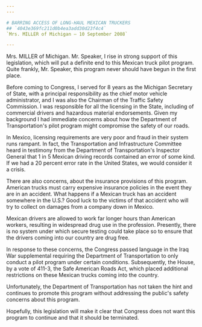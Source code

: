 ```yaml
---
---

# BARRING ACCESS OF LONG-HAUL MEXICAN TRUCKERS
## `4043e369fc211d0b4ea3add30d23f4c4`
`Mrs. MILLER of Michigan — 10 September 2008`

---
```



Mrs. MILLER of Michigan. Mr. Speaker, I rise in strong support of 
this legislation, which will put a definite end to this Mexican truck 
pilot program. Quite frankly, Mr. Speaker, this program never should 
have begun in the first place.

Before coming to Congress, I served for 8 years as the Michigan 
Secretary of State, with a principal responsibility as the chief motor 
vehicle administrator, and I was also the Chairman of the Traffic 
Safety Commission. I was responsible for all the licensing in the 
State, including of commercial drivers and hazardous material 
endorsements. Given my background I had immediate concerns about how 
the Department of Transportation's pilot program might compromise the 
safety of our roads.

In Mexico, licensing requirements are very poor and fraud in their 
system runs rampant. In fact, the Transportation and Infrastructure 
Committee heard in testimony from the Department of Transportation's 
Inspector General that 1 in 5 Mexican driving records contained an 
error of some kind. If we had a 20 percent error rate in the United 
States, we would consider it a crisis.

There are also concerns, about the insurance provisions of this 
program. American trucks must carry expensive insurance policies in the 
event they are in an accident. What happens if a Mexican truck has an 
accident somewhere in the U.S.? Good luck to the victims of that 
accident who will try to collect on damages from a company down in 
Mexico.

Mexican drivers are allowed to work far longer hours than American 
workers, resulting in widespread drug use in the profession. Presently, 
there is no system under which secure testing could take place so to 
ensure that the drivers coming into our country are drug free.



In response to these concerns, the Congress passed language in the 
Iraq War supplemental requiring the Department of Transportation to 
only conduct a pilot program under certain conditions. Subsequently, 
the House, by a vote of 411-3, the Safe American Roads Act, which 
placed additional restrictions on these Mexican trucks coming into the 
country.

Unfortunately, the Department of Transportation has not taken the 
hint and continues to promote this program without addressing the 
public's safety concerns about this program.

Hopefully, this legislation will make it clear that Congress does not 
want this program to continue and that it should be terminated.
